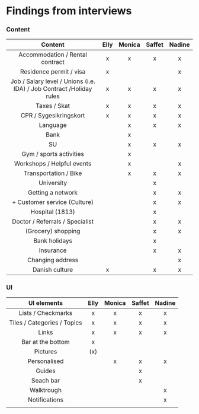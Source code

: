 # Findings from interviews

### Content

|                           Content                            | Elly | Monica | Saffet | Nadine |
| :----------------------------------------------------------: | :--: | :----: | :----: | :----: |
|               Accommodation / Rental contract                |  x   |   x    |   x    |   x    |
|                   Residence permit / visa                    |  x   |        |        |   x    |
| Job / Salary level / Unions (i.e. IDA) / Job Contract /Holiday rules |  x   |   x    |   x    |   x    |
|                         Taxes / Skat                         |  x   |   x    |   x    |   x    |
|                    CPR / Sygesikringskort                    |  x   |   x    |   x    |   x    |
|                           Language                           |      |   x    |   x    |   x    |
|                             Bank                             |      |   x    |        |        |
|                              SU                              |      |   x    |   x    |   x    |
|                   Gym / sports activities                    |      |   x    |        |        |
|                  Workshops / Helpful events                  |      |   x    |        |   x    |
|                    Transportation / Bike                     |      |   x    |   x    |   x    |
|                          University                          |      |        |   x    |        |
|                      Getting a network                       |      |        |   x    |   x    |
|                 ÷ Customer service (Culture)                 |      |        |   x    |   x    |
|                       Hospital (1813)                        |      |        |   x    |        |
|               Doctor / Referrals / Specialist                |      |        |   x    |   x    |
|                      (Grocery) shopping                      |      |        |   x    |   x    |
|                        Bank holidays                         |      |        |   x    |        |
|                          Insurance                           |      |        |   x    |   x    |
|                       Changing address                       |      |        |        |   x    |
|                        Danish culture                        |  x   |        |   x    |   x    |

### UI

|         UI elements         | Elly | Monica | Saffet | Nadine |
| :-------------------------: | :--: | :----: | :----: | :----: |
|     Lists  / Checkmarks     |  x   |   x    |   x    |   x    |
| Tiles / Categories / Topics |  x   |   x    |   x    |   x    |
|            Links            |  x   |   x    |   x    |   x    |
|      Bar at the bottom      |  x   |        |        |        |
|          Pictures           | (x)  |        |        |        |
|        Personalised         |      |   x    |   x    |   x    |
|           Guides            |      |        |   x    |        |
|          Seach bar          |      |        |   x    |        |
|         Walktrough          |      |        |        |   x    |
|        Notifications        |      |        |        |   x    |
|                             |      |        |        |        |

